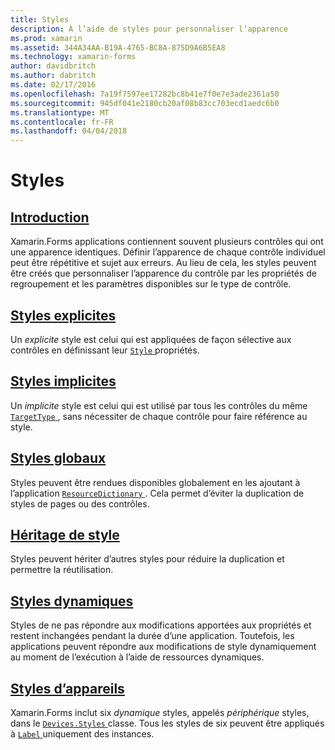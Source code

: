 ```yaml
---
title: Styles
description: À l’aide de styles pour personnaliser l’apparence
ms.prod: xamarin
ms.assetid: 344A34AA-B19A-4765-BC8A-875D9A6B5EA8
ms.technology: xamarin-forms
author: davidbritch
ms.author: dabritch
ms.date: 02/17/2016
ms.openlocfilehash: 7a19f7597ee17282bc8b41e7f0e7e3ade2361a50
ms.sourcegitcommit: 945df041e2180cb20af08b83cc703ecd1aedc6b0
ms.translationtype: MT
ms.contentlocale: fr-FR
ms.lasthandoff: 04/04/2018
---
```

# <a name="styles"></a>Styles

## <a name="introductionintroductionmd"></a>[Introduction](introduction.md)

Xamarin.Forms applications contiennent souvent plusieurs contrôles qui ont une apparence identiques. Définir l’apparence de chaque contrôle individuel peut être répétitive et sujet aux erreurs. Au lieu de cela, les styles peuvent être créés que personnaliser l’apparence du contrôle par les propriétés de regroupement et les paramètres disponibles sur le type de contrôle.

## <a name="explicit-stylesexplicitmd"></a>[Styles explicites](explicit.md)

Un *explicite* style est celui qui est appliquées de façon sélective aux contrôles en définissant leur [ `Style` ](https://developer.xamarin.com/api/property/Xamarin.Forms.VisualElement.Style/) propriétés.

## <a name="implicit-stylesimplicitmd"></a>[Styles implicites](implicit.md)

Un *implicite* style est celui qui est utilisé par tous les contrôles du même [ `TargetType` ](https://developer.xamarin.com/api/property/Xamarin.Forms.Style.TargetType/), sans nécessiter de chaque contrôle pour faire référence au style.

## <a name="global-stylesapplicationmd"></a>[Styles globaux](application.md)

Styles peuvent être rendues disponibles globalement en les ajoutant à l’application [ `ResourceDictionary` ](https://developer.xamarin.com/api/type/Xamarin.Forms.ResourceDictionary/). Cela permet d’éviter la duplication de styles de pages ou des contrôles.

## <a name="style-inheritanceinheritancemd"></a>[Héritage de style](inheritance.md)

Styles peuvent hériter d’autres styles pour réduire la duplication et permettre la réutilisation.

## <a name="dynamic-stylesdynamicmd"></a>[Styles dynamiques](dynamic.md)

Styles de ne pas répondre aux modifications apportées aux propriétés et restent inchangées pendant la durée d’une application. Toutefois, les applications peuvent répondre aux modifications de style dynamiquement au moment de l’exécution à l’aide de ressources dynamiques.

## <a name="device-stylesdevicemd"></a>[Styles d’appareils](device.md)

Xamarin.Forms inclut six *dynamique* styles, appelés *périphérique* styles, dans le [ `Devices.Styles` ](https://developer.xamarin.com/api/type/Xamarin.Forms.Device+Styles/) classe. Tous les styles de six peuvent être appliqués à [ `Label` ](https://developer.xamarin.com/api/type/Xamarin.Forms.Label/) uniquement des instances.
